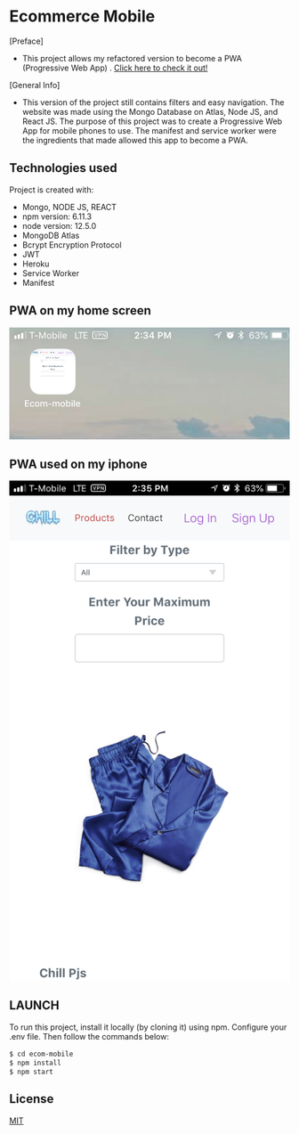 # Ecommerce Mobile
[Preface]
* This project allows my refactored version to become a PWA (Progressive Web App) . [Click here to check it out!](https://github.com/jgiler/ecom-refactor)

[General Info]
* This version of the project still contains filters and easy navigation. The website was made using the Mongo Database on Atlas, Node JS, and React JS. The purpose of this project was to create a Progressive Web App for mobile phones to use. The manifest and service worker were the ingredients that made allowed this app to become a PWA.

## Technologies used
Project is created with:
* Mongo, NODE JS, REACT
* npm version: 6.11.3
* node version: 12.5.0
* MongoDB Atlas
* Bcrypt Encryption Protocol
* JWT
* Heroku
* Service Worker
* Manifest

## PWA on my home screen
![PWA on my Home Screen](images/PWAhome.png)

## PWA used on my iphone
![PWA in use](/images/PWAused.png)


## LAUNCH 
To run this project, install it locally (by cloning it) using npm. Configure your .env file. Then follow the commands below: 
```
$ cd ecom-mobile
$ npm install
$ npm start
```

## License
[MIT](https://choosealicense.com/licenses/mit/)




